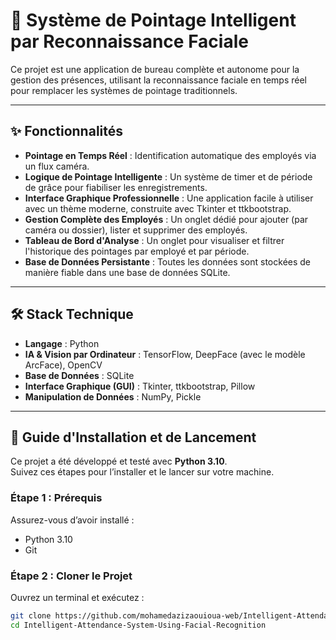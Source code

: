 # 🎯 Système de Pointage Intelligent par Reconnaissance Faciale

Ce projet est une application de bureau complète et autonome pour la gestion des présences, utilisant la reconnaissance faciale en temps réel pour remplacer les systèmes de pointage traditionnels.

---

## ✨ Fonctionnalités

- **Pointage en Temps Réel** : Identification automatique des employés via un flux caméra.  
- **Logique de Pointage Intelligente** : Un système de timer et de période de grâce pour fiabiliser les enregistrements.  
- **Interface Graphique Professionnelle** : Une application facile à utiliser avec un thème moderne, construite avec Tkinter et ttkbootstrap.  
- **Gestion Complète des Employés** : Un onglet dédié pour ajouter (par caméra ou dossier), lister et supprimer des employés.  
- **Tableau de Bord d'Analyse** : Un onglet pour visualiser et filtrer l'historique des pointages par employé et par période.  
- **Base de Données Persistante** : Toutes les données sont stockées de manière fiable dans une base de données SQLite.  

---

## 🛠️ Stack Technique

- **Langage** : Python  
- **IA & Vision par Ordinateur** : TensorFlow, DeepFace (avec le modèle ArcFace), OpenCV  
- **Base de Données** : SQLite  
- **Interface Graphique (GUI)** : Tkinter, ttkbootstrap, Pillow  
- **Manipulation de Données** : NumPy, Pickle  

---

## 🚀 Guide d'Installation et de Lancement

Ce projet a été développé et testé avec **Python 3.10**.  
Suivez ces étapes pour l’installer et le lancer sur votre machine.

### Étape 1 : Prérequis

Assurez-vous d’avoir installé :

- Python 3.10  
- Git  

### Étape 2 : Cloner le Projet

Ouvrez un terminal et exécutez :

```bash
git clone https://github.com/mohamedazizaouioua-web/Intelligent-Attendance-System-Using-Facial-Recognition.git
cd Intelligent-Attendance-System-Using-Facial-Recognition

